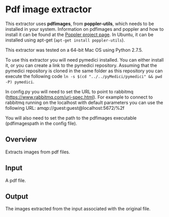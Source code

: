 # Pdf image extractor

This extractor uses **pdfimages**, from **poppler-utils**, which needs to be installed in your system. Information on pdfimages and poppler and how to install it can be found at the [Poppler project page](http://poppler.freedesktop.org). In Ubuntu, it can be installed using apt-get (`apt-get install poppler-utils`).

This extractor was tested on a 64-bit Mac OS using Python 2.7.5.

To use this extractor you will need pymedici installed. You can either install it, or you can create a link to the pymedici repository. Assuming that the pymedici repository is cloned in the same folder as this repository you can execute the following code `ln -s $(cd "../../pyMedici/pymedici" && pwd -P) pymedici`.

In config.py you will need to set the URL to point to rabbitmq (https://www.rabbitmq.com/uri-spec.html). For example to connect to rabbitmq running on the localhost with default parameters you can use the following URL: amqp://guest:guest@localhost:5672/%2f

You will also need to set the path to the pdfimages executable (pdfimagespath in the config file).
 
## Overview

Extracts images from pdf files.

## Input
A pdf file.

## Output
The images extracted from the input associated with the original file.

        